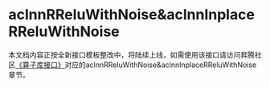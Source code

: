 # aclnnRReluWithNoise&aclnnInplaceRReluWithNoise

本文档内容正按全新接口模板整改中，将陆续上线，如需使用该接口请访问昇腾社区[《算子库接口》](https://hiascend.com/document/redirect/CannCommunityOplist)对应的aclnnRReluWithNoise&aclnnInplaceRReluWithNoise章节。
